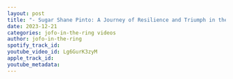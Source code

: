 ```yaml
---
layout: post
title: "- Sugar Shane Pinto: A Journey of Resilience and Triumph in the Face of Defeat"
date: 2023-12-21
categories: jofo-in-the-ring videos
author: jofo-in-the-ring
spotify_track_id: 
youtube_video_id: Lg6GurK3zyM
apple_track_id: 
youtube_metadata: 
---
```

